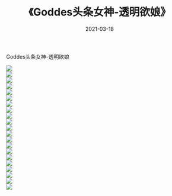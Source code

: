 ﻿---
layout: post
title:  《Goddes头条女神-透明欲娘》
date:   2021-03-18
img: http://img.660000.xyz/Sharelink/网络美图/2021/Goddes头条女神-透明欲娘/000.jpg
categories: [美女, 清纯, 唯美]
---

Goddes头条女神-透明欲娘

  ![](http://img.660000.xyz/Sharelink/网络美图/2021/Goddes头条女神-透明欲娘/001.jpg) <br> ![](http://img.660000.xyz/Sharelink/网络美图/2021/Goddes头条女神-透明欲娘/002.jpg) <br> ![](http://img.660000.xyz/Sharelink/网络美图/2021/Goddes头条女神-透明欲娘/003.jpg) <br> ![](http://img.660000.xyz/Sharelink/网络美图/2021/Goddes头条女神-透明欲娘/004.jpg) <br> ![](http://img.660000.xyz/Sharelink/网络美图/2021/Goddes头条女神-透明欲娘/005.jpg) <br> ![](http://img.660000.xyz/Sharelink/网络美图/2021/Goddes头条女神-透明欲娘/006.jpg) <br> ![](http://img.660000.xyz/Sharelink/网络美图/2021/Goddes头条女神-透明欲娘/007.jpg) <br> ![](http://img.660000.xyz/Sharelink/网络美图/2021/Goddes头条女神-透明欲娘/008.jpg) <br> ![](http://img.660000.xyz/Sharelink/网络美图/2021/Goddes头条女神-透明欲娘/009.jpg) <br> ![](http://img.660000.xyz/Sharelink/网络美图/2021/Goddes头条女神-透明欲娘/010.jpg) <br> ![](http://img.660000.xyz/Sharelink/网络美图/2021/Goddes头条女神-透明欲娘/011.jpg) <br> ![](http://img.660000.xyz/Sharelink/网络美图/2021/Goddes头条女神-透明欲娘/012.jpg) <br> ![](http://img.660000.xyz/Sharelink/网络美图/2021/Goddes头条女神-透明欲娘/013.jpg) <br> ![](http://img.660000.xyz/Sharelink/网络美图/2021/Goddes头条女神-透明欲娘/014.jpg) <br> ![](http://img.660000.xyz/Sharelink/网络美图/2021/Goddes头条女神-透明欲娘/015.jpg) <br> ![](http://img.660000.xyz/Sharelink/网络美图/2021/Goddes头条女神-透明欲娘/016.jpg) <br> ![](http://img.660000.xyz/Sharelink/网络美图/2021/Goddes头条女神-透明欲娘/017.jpg) <br> ![](http://img.660000.xyz/Sharelink/网络美图/2021/Goddes头条女神-透明欲娘/018.jpg) <br> ![](http://img.660000.xyz/Sharelink/网络美图/2021/Goddes头条女神-透明欲娘/019.jpg) <br> ![](http://img.660000.xyz/Sharelink/网络美图/2021/Goddes头条女神-透明欲娘/020.jpg) <br> ![](http://img.660000.xyz/Sharelink/网络美图/2021/Goddes头条女神-透明欲娘/021.jpg) <br>